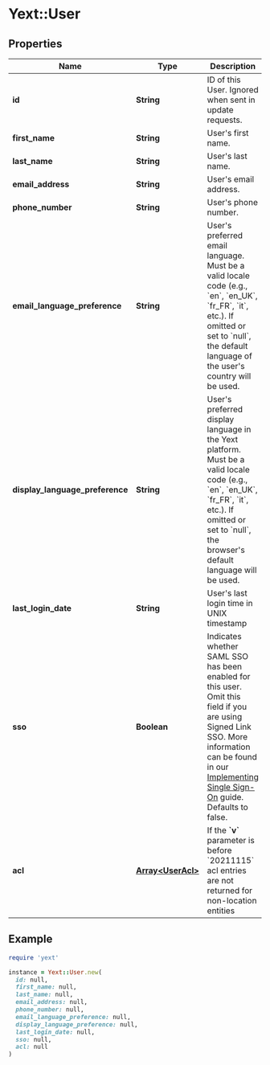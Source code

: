 # Yext::User

## Properties

| Name | Type | Description | Notes |
| ---- | ---- | ----------- | ----- |
| **id** | **String** | ID of this User.  Ignored when sent in update requests.  |  |
| **first_name** | **String** | User&#39;s first name. |  |
| **last_name** | **String** | User&#39;s last name. |  |
| **email_address** | **String** | User&#39;s email address. |  |
| **phone_number** | **String** | User&#39;s phone number. | [optional] |
| **email_language_preference** | **String** | User&#39;s preferred email language. Must be a valid locale code (e.g., &#x60;en&#x60;, &#x60;en_UK&#x60;, &#x60;fr_FR&#x60;, &#x60;it&#x60;, etc.).  If omitted or set to &#x60;null&#x60;, the default language of the user&#39;s country will be used.  | [optional] |
| **display_language_preference** | **String** | User&#39;s preferred display language in the Yext platform. Must be a valid locale code (e.g., &#x60;en&#x60;, &#x60;en_UK&#x60;, &#x60;fr_FR&#x60;, &#x60;it&#x60;, etc.).  If omitted or set to &#x60;null&#x60;, the browser&#39;s default language will be used.  | [optional] |
| **last_login_date** | **String** | User&#39;s last login time in UNIX timestamp | [optional] |
| **sso** | **Boolean** | Indicates whether SAML SSO has been enabled for this user. Omit this field if you are using Signed Link SSO. More information can be found in our [Implementing Single Sign-On](http://developer.yext.com/docs/guides/implementing-single-sign-on/) guide.  Defaults to false.  | [optional] |
| **acl** | [**Array&lt;UserAcl&gt;**](UserAcl.md) | If the **&#x60;v&#x60;** parameter is before &#x60;20211115&#x60; acl entries are not returned for non-location entities | [optional] |

## Example

```ruby
require 'yext'

instance = Yext::User.new(
  id: null,
  first_name: null,
  last_name: null,
  email_address: null,
  phone_number: null,
  email_language_preference: null,
  display_language_preference: null,
  last_login_date: null,
  sso: null,
  acl: null
)
```

